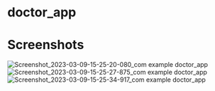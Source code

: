 # doctor_app

# Screenshots
![Screenshot_2023-03-09-15-25-20-080_com example doctor_app](https://user-images.githubusercontent.com/126271975/236780271-b50f8a02-c675-4a83-a8b7-6d0797c0b954.jpg)
![Screenshot_2023-03-09-15-25-27-875_com example doctor_app](https://user-images.githubusercontent.com/126271975/236780316-e9b3e274-28c8-4cfb-86a6-1e346f6288e5.jpg)
![Screenshot_2023-03-09-15-25-34-917_com example doctor_app](https://user-images.githubusercontent.com/126271975/236780357-0b4abefd-d0af-4d82-a434-4866c656adfe.jpg)
